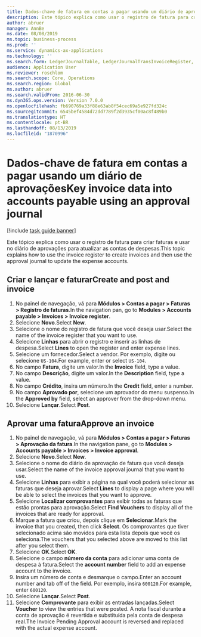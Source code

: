 ```yaml
---
title: Dados-chave de fatura em contas a pagar usando um diário de aprovações
description: Este tópico explica como usar o registro de fatura para criar faturas e usar no diário de aprovações para atualizar as contas de despesas.
author: abruer
manager: AnnBe
ms.date: 08/08/2019
ms.topic: business-process
ms.prod: ''
ms.service: dynamics-ax-applications
ms.technology: ''
ms.search.form: LedgerJournalTable, LedgerJournalTransInvoiceRegister, HcmWorkerLookUp, LedgerJournalTransApprove, LedgerJournalTransApproveFetchVouchers, LedgerTransVoucher
audience: Application User
ms.reviewer: roschlom
ms.search.scope: Core, Operations
ms.search.region: Global
ms.author: abruer
ms.search.validFrom: 2016-06-30
ms.dyn365.ops.version: Version 7.0.0
ms.openlocfilehash: fb690769a33f88e63ab8f54cec69a5e927fd324c
ms.sourcegitcommit: 6545bef4584d72dd7789f2d3935cf00ac8f489b0
ms.translationtype: HT
ms.contentlocale: pt-BR
ms.lasthandoff: 08/13/2019
ms.locfileid: "1870996"
---
```

# <a name="key-invoice-data-into-accounts-payable-using-an-approval-journal"></a><span data-ttu-id="ee075-103">Dados-chave de fatura em contas a pagar usando um diário de aprovações</span><span class="sxs-lookup"><span data-stu-id="ee075-103">Key invoice data into accounts payable using an approval journal</span></span>

[!include [task guide banner](../../includes/task-guide-banner.md)]

<span data-ttu-id="ee075-104">Este tópico explica como usar o registro de fatura para criar faturas e usar no diário de aprovações para atualizar as contas de despesas.</span><span class="sxs-lookup"><span data-stu-id="ee075-104">This topic explains how to use the invoice register to create invoices and then use the approval journal to update the expense accounts.</span></span>

## <a name="create-and-post-and-invoice"></a><span data-ttu-id="ee075-105">Criar e lançar e faturar</span><span class="sxs-lookup"><span data-stu-id="ee075-105">Create and post and invoice</span></span>
1. <span data-ttu-id="ee075-106">No painel de navegação, vá para **Módulos > Contas a pagar > Faturas > Registro de faturas**.</span><span class="sxs-lookup"><span data-stu-id="ee075-106">In the navigation pan, go to **Modules > Accounts payable > Invoices > Invoice register**.</span></span>
2. <span data-ttu-id="ee075-107">Selecione **Novo**.</span><span class="sxs-lookup"><span data-stu-id="ee075-107">Select **New**.</span></span>
3. <span data-ttu-id="ee075-108">Selecione o nome do registro de fatura que você deseja usar.</span><span class="sxs-lookup"><span data-stu-id="ee075-108">Select the name of the invoice register that you want to use.</span></span>
4. <span data-ttu-id="ee075-109">Selecione **Linhas** para abrir o registro e inserir as linhas de despesa.</span><span class="sxs-lookup"><span data-stu-id="ee075-109">Select **Lines** to open the register and enter expense lines.</span></span>
5. <span data-ttu-id="ee075-110">Selecione um fornecedor.</span><span class="sxs-lookup"><span data-stu-id="ee075-110">Select a vendor.</span></span> <span data-ttu-id="ee075-111">Por exemplo, digite ou selecione `US-104`.</span><span class="sxs-lookup"><span data-stu-id="ee075-111">For example, enter or select `US-104`.</span></span>
6. <span data-ttu-id="ee075-112">No campo **Fatura**, digite um valor.</span><span class="sxs-lookup"><span data-stu-id="ee075-112">In the **Invoice** field, type a value.</span></span>
7. <span data-ttu-id="ee075-113">No campo **Descrição**, digite um valor.</span><span class="sxs-lookup"><span data-stu-id="ee075-113">In the **Description** field, type a value.</span></span>
8. <span data-ttu-id="ee075-114">No campo **Crédito**, insira um número.</span><span class="sxs-lookup"><span data-stu-id="ee075-114">In the **Credit** field, enter a number.</span></span>
9. <span data-ttu-id="ee075-115">No campo **Aprovado por**, selecione um aprovador do menu suspenso.</span><span class="sxs-lookup"><span data-stu-id="ee075-115">In the **Approved by** field, select an approver from the drop-down menu.</span></span>
10. <span data-ttu-id="ee075-116">Selecione **Lançar**.</span><span class="sxs-lookup"><span data-stu-id="ee075-116">Select **Post**.</span></span>

## <a name="approve-an-invoice"></a><span data-ttu-id="ee075-117">Aprovar uma fatura</span><span class="sxs-lookup"><span data-stu-id="ee075-117">Approve an invoice</span></span>
1. <span data-ttu-id="ee075-118">No painel de navegação, vá para **Módulos > Contas a pagar > Faturas > Aprovação da fatura**.</span><span class="sxs-lookup"><span data-stu-id="ee075-118">In the navigation pane, go to **Modules > Accounts payable > Invoices > Invoice approval**.</span></span>
2. <span data-ttu-id="ee075-119">Selecione **Novo**.</span><span class="sxs-lookup"><span data-stu-id="ee075-119">Select **New**.</span></span>
3. <span data-ttu-id="ee075-120">Selecione o nome do diário de aprovação de fatura que você deseja usar.</span><span class="sxs-lookup"><span data-stu-id="ee075-120">Select the name of the invoice approval journal that you want to use.</span></span>
4. <span data-ttu-id="ee075-121">Selecione **Linhas** para exibir a página na qual você poderá selecionar as faturas que deseja aprovar.</span><span class="sxs-lookup"><span data-stu-id="ee075-121">Select **Lines** to display a page where you will be able to select the invoices that you want to approve.</span></span>
5. <span data-ttu-id="ee075-122">Selecione **Localizar comprovantes** para exibir todas as faturas que estão prontas para aprovação.</span><span class="sxs-lookup"><span data-stu-id="ee075-122">Select **Find Vouchers** to display all of the invoices that are ready for approval.</span></span>
6. <span data-ttu-id="ee075-123">Marque a fatura que criou, depois clique em **Selecionar**.</span><span class="sxs-lookup"><span data-stu-id="ee075-123">Mark the invoice that you created, then click **Select**.</span></span> <span data-ttu-id="ee075-124">Os comprovantes que tiver selecionado acima são movidos para esta lista depois que você os seleciona.</span><span class="sxs-lookup"><span data-stu-id="ee075-124">The vouchers that you selected above are moved to this list after you select them.</span></span>  
7. <span data-ttu-id="ee075-125">Selecione **OK**.</span><span class="sxs-lookup"><span data-stu-id="ee075-125">Select **OK**.</span></span>
8. <span data-ttu-id="ee075-126">Selecione o campo **número da conta** para adicionar uma conta de despesa à fatura.</span><span class="sxs-lookup"><span data-stu-id="ee075-126">Select the **account number** field to add an expense account to the invoice.</span></span>
9. <span data-ttu-id="ee075-127">Insira um número de conta e desmarque o campo.</span><span class="sxs-lookup"><span data-stu-id="ee075-127">Enter an account number and tab off of the field.</span></span> <span data-ttu-id="ee075-128">Por exemplo, insira `600120`.</span><span class="sxs-lookup"><span data-stu-id="ee075-128">For example, enter `600120`.</span></span>
10. <span data-ttu-id="ee075-129">Selecione **Lançar**.</span><span class="sxs-lookup"><span data-stu-id="ee075-129">Select **Post**.</span></span>
11. <span data-ttu-id="ee075-130">Selecione **Comprovante** para exibir as entradas lançadas.</span><span class="sxs-lookup"><span data-stu-id="ee075-130">Select **Voucher** to view the entries that were posted.</span></span> <span data-ttu-id="ee075-131">A nota fiscal durante a conta de aprovação é revertida e substituída pela conta de despesa real.</span><span class="sxs-lookup"><span data-stu-id="ee075-131">The Invoice Pending Approval account is reversed and replaced with the actual expense account.</span></span>  

